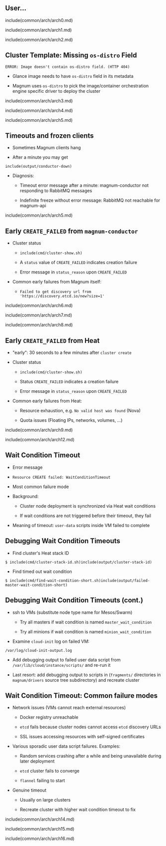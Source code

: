 ## User...

include(common/arch/arch0.md)

<!--

# User...

Like many stories in our profession, this one one starts with a user. That user
operates a Magnum client.

![User...](img/magnum_architecture_0.PNG)

-->

include(common/arch/arch1.md)

<!--

# User and Magnum API

That client talks to the Magnum API...

![User and Magnum API](img/magnum_architecture_1.PNG)

-->

include(common/arch/arch2.md)


<!--

# Describe Cluster in ClusterTemplate

...and creates a cluster template. A cluster template is a data structure
holding most of a magnum cluster's metadata, such as the container
orchestration engine and the glance image to use.

![Describe Cluster in ClusterTemplate](img/magnum_architecture_2.PNG)

-->



## Cluster Template: Missing `os-distro` Field

```
ERROR: Image doesn't contain os-distro field. (HTTP 404)
```

* Glance image needs to have `os-distro` field in its metadata

* Magnum uses `os-distro` to pick the image/container orchestration engine
  specific driver to deploy the cluster

<!--

## Cluster Template: Missing `os-distro` Field

This operation can fail due to the Glance image lacking an `os-distro` field:

```
ERROR: Image doesn't contain os-distro field. (HTTP 404)
```

Magnum uses this field to pick the image specific driver to use for cluster
setup, so set it and the error will go away.

-->

include(common/arch/arch3.md)

<!--

# Create Cluster...

![Create Cluster...](img/magnum_architecture_3.PNG)

-->

include(common/arch/arch4.md)

<!--

# ...based on ClusterTemplate

Now that we have a Cluster Template we can create the cluster itself, which
references it.

![...based on ClusterTemplate](img/magnum_architecture_4.PNG)

-->

include(common/arch/arch5.md)

<!--

# API to Conductor: "Create Cluster, please"

When Magnum API gets this request to create a cluster, it passes a RabbitMQ
message to its backend service, `magnum-conductor`, which does the actual work.

![API to Conductor: "Create Cluster, please"](img/magnum_architecture_5.PNG)

-->

## Timeouts and frozen clients

* Sometimes Magnum clients hang

* After a minute you may get

```
include(output/conductor-down) 
```

* Diagnosis:

  * Timeout error message after a minute: magnum-conductor not
    responding to RabbitMQ messages

  * Indefinite freeze without error message: RabbitMQ not reachable for
    magnum-api

<!--

That communication may break down, though. Depending on whether RabbitMQ or
just `magnum-conductor` is unavailable, `magnum-client` will either hang or
output this error message after a minute. If this happens, make sure both
services are up and running and retry.

-->

include(common/arch/arch5.md)

<!--

So, back to magnum-conductor. Let's assume it gets the message now.

-->

## Early `CREATE_FAILED` from `magnum-conductor`

* Cluster status

  * `include(cmd/cluster-show.sh)`

  * A `status` value of `CREATE_FAILED` indicates creation failure

  * Error message in `status_reason` upon `CREATE_FAILED`

* Common early failures from Magnum itself:

  * `Failed to get discovery url from 'https://discovery.etcd.io/new?size=1'`

<!--

From this point onward we need to poll the Magnum API...

```
include(cmd/cluster-show.sh)
```

...and examine the `status` and `status_reason` fields to see the state of our
cluster. `status` will tell us if cluster creation failed, suceeded or is still
in progress. `status_reason` will tell us why it failed if it did.

If we do get a `CREATE_FAILED` status after only a couple of seconds it's usually
due to `magnum-conductor` failing to obtain an `etcd` discovery URL. That one
is pretty common in enterprise environments where the machine magnum-conductor
runs on may not be able to access the Internet. In that case you will need to
set up a local `etcd` discovery service and specify it in your clusters'
cluster templates.

-->

include(common/arch/arch6.md)

<!--

## Generate a Heat Template Matching Cluster

If none of the early errors happened, `magnum-conductor` generates a Heat
template...

![Generate a Heat Template Matching Cluster](img/magnum_architecture_6.PNG)

-->

include(common/arch/arch7.md)

<!--

# Send Heat Template to Heat API


![Send Heat Template to Heat API](img/magnum_architecture_7.PNG)


...and submits it to the Heat API.

-->

include(common/arch/arch8.md)

<!--

# Heat Creates VMs and Plumbing

Heat will then spawn Nova instances, interconnect them with Neutron networks,
and add all the other ingredients required for our cluster...

![Heat Creates VMs and Plumbing](img/magnum_architecture_8.PNG)

-->


## Early `CREATE_FAILED` from Heat

* "early": 30 seconds to a few minutes after `cluster create`

* Cluster status

  * `include(cmd/cluster-show.sh)`

  * Status `CREATE_FAILED` indicates a creation failure

  * Error message in `status_reason` upon `CREATE_FAILED`

* Common early failures from Heat:

  * Resource exhaustion, e.g. `No valid host was found` (Nova)

  * Quota issues (Floating IPs, networks, volumes, ...)

<!--

## Early `CREATE_FAILED` from Heat

...presuming it can. For it may encounter resource exhaustion problems such as
the ever popular `No valid host was found` or the equally popular "Oops, our
admin forgot increasing the default quota!".

-->

include(common/arch/arch9.md)

<!--

# VMs Run Container Friendly OS Image

If we make it past this hurdle we will now have a bunch of VMs...

![VMs Run Container Friendly OS Image](img/magnum_architecture_9.PNG)

-->

include(common/arch/arch12.md)

<!--

# user-data run by cloud-init

...on which `cloud-init` runs the CloudConfig scripts generated by Magnum. If
these fails to complete we will see the most common Magnum failure mode:

![user-data run by cloud-init](img/magnum_architecture_12.PNG)

-->

## Wait Condition Timeout

* Error message

 * `Resource CREATE failed: WaitConditionTimeout`

* Most common failure mode

* Background:

  * Cluster node deployment is synchronized via Heat wait conditions

  * If wait conditions are not triggered before their timeout, they fail

* Meaning of timeout: `user-data` scripts inside VM failed to complete

<!--

Now this user data script is where the most common failure mode occurs: the
wait condition timeout.

Just like other errors, you will see this one in the `status_reason` field.

Wait condition timeouts happen if the user data scripts on an instance fail to
signal completion to the Heat API: the very last script to run does that. If
any of the scripts before it fails, the wait condition will time out.

-->

## Debugging Wait Condition Timeouts

* Find cluster's Heat stack ID

```
$ include(cmd/cluster-stack-id.sh)include(output/cluster-stack-id)
```

* Find timed out wait condition

```
$ include(cmd/find-wait-condition-short.sh)include(output/failed-master-wait-condition-short)
```

<!--

## Debugging Wait Condition Timeouts

Debugging this always follows the same pattern:

First of all you need to find the cluster's Heat stack ID:

```
$ include(cmd/cluster-stack-id.sh)include(output/cluster-stack-id)
```

Second, you list the stack's resources and find the offending wait condition:

```
$ include(cmd/find-wait-condition.sh)include(output/failed-master-wait-condition)
```

We are only interested in the first column here, hence the `awk`. The first
column tells us whether the problematic node is a master or minion node.

-->

## Debugging Wait Condition Timeouts (cont.)

* ssh to VMs (substitute node type name for Mesos/Swarm)

  * Try all masters if wait condition is named `master_wait_condition`

  * Try all minions if wait condition is named `minion_wait_condition`

* Examine `cloud-init` log on failed VM:

```
/var/log/cloud-init-output.log
```

* Add debugging output to failed user data script from
  `/var/lib/cloud/instance/scripts/` and re-run it

* Last resort: add debugging output to scripts in (`fragments/` directories in
  `magnum/drivers` source tree subdirectory) and recreate cluster

<!--

Now you ssh to all master or minion nodes (depending on what's in the first
column) nodes of that type and examine `/var/log/cloud-init-output.log` for
errors. Once you've got a log with errors you've found the broken node. You
could find the exact node by digging through Heat, but that takes too long to
explain here.

Once you've got the problematic node, you've got 3 levels of debugging
escalation:

1) You might get lucky and see the problem in the log.

2) If there's no useful information in there other than "this script failed",
add debug output to the script and re-run it.

3) If the problem requires a pristine VM to reproduce, you'll have to
add your debug output to the same script in the Magnum source tree and recreate
the cluster.

-->


## Wait Condition Timeout: Common failure modes

* Network issues (VMs cannot reach external resources)

  * Docker registry unreachable

  * `etcd` fails because cluster nodes cannot access `etcd` discovery URLs

  * SSL issues accessing resources with self-signed certificates

* Various sporadic user data script failures. Examples:

  * Random services crashing after a while and being unavailable during later
    deployment

  * `etcd` cluster fails to converge

  * `flannel` failing to start

* Genuine timeout

  * Usually on large clusters

  * Recreate cluster with higher wait condition timeout to fix

<!--

There are three basic categories of wait condition timeout:

1. Network issues where the user-data scripts are unable to reach external
   resources or stumble upon SSL certificate validation.

2. User data scripts failing sporadically at some stage. There are a ton of
   moving parts in there and sometimes they fail. Some we've seen so far:

   *  Services crashing a little after startup
   * `etcd` or `flannel` acting up when a user data script expects them to work

3. Last but not least, default timeout of 60 minutes for wait conditions may be
   too low for very large clusters on very busy clouds. In the rare case where
   you've got successful user data scripts across the board script they may
   simply be taking to long. Recreating the cluster with a bigger timeout
   should fix the problem.

-->

include(common/arch/arch14.md)

<!--

# Kubernetes orchestrates Docker

# cloud-init configures Kubernetes

Let's assume all cloud-init scripts run fine. Then `cloud-init` will have
configured Kubernetes now...

![Kubernetes orchestrates Docker](img/magnum_architecture_14.PNG)

-->

include(common/arch/arch15.md)

<!--

...and the cluster is ready to receive containers.

![Workload in Docker Containers](img/magnum_architecture_15.PNG)

-->

include(common/arch/arch16.md)

<!--

And now the user comes along and starts talking to the Kubernetes API.
There may be any number of problems with that, but this is the point where
we'd like to refer you to Magnum's own [troubleshooting guide](https://docs.openstack.org/magnum/latest/admin/troubleshooting-guide.html)
which has a lot of on troubleshooting information on Kubernetes.

![Kubernetes Credentials from Magnum API](img/magnum_architecture_16.PNG)

-->
